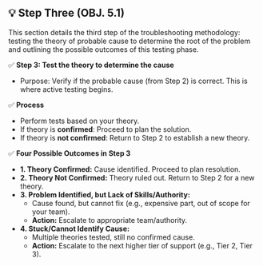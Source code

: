 ## 💡 Step Three (OBJ. 5.1)
This section details the third step of the troubleshooting methodology: testing the theory of probable cause to determine the root of the problem and outlining the possible outcomes of this testing phase.

✅ **Step 3: Test the theory to determine the cause**
- Purpose: Verify if the probable cause (from Step 2) is correct. This is where active testing begins.

✅ **Process**
- Perform tests based on your theory.
- If theory is **confirmed**: Proceed to plan the solution.
- If theory is **not confirmed**: Return to Step 2 to establish a new theory.

✅ **Four Possible Outcomes in Step 3**
- **1. Theory Confirmed:** Cause identified. Proceed to plan resolution.
- **2. Theory Not Confirmed:** Theory ruled out. Return to Step 2 for a new theory.
- **3. Problem Identified, but Lack of Skills/Authority:**
  - Cause found, but cannot fix (e.g., expensive part, out of scope for your team).
  - **Action:** Escalate to appropriate team/authority.
- **4. Stuck/Cannot Identify Cause:**
  - Multiple theories tested, still no confirmed cause.
  - **Action:** Escalate to the next higher tier of support (e.g., Tier 2, Tier 3).